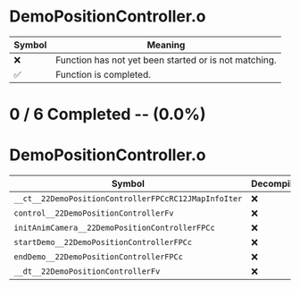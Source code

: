 # DemoPositionController.o
| Symbol | Meaning 
| ------------- | ------------- 
| :x: | Function has not yet been started or is not matching. 
| :white_check_mark: | Function is completed. 


# 0 / 6 Completed -- (0.0%)
# DemoPositionController.o
| Symbol | Decompiled? |
| ------------- | ------------- |
| `__ct__22DemoPositionControllerFPCcRC12JMapInfoIter` | :x: |
| `control__22DemoPositionControllerFv` | :x: |
| `initAnimCamera__22DemoPositionControllerFPCc` | :x: |
| `startDemo__22DemoPositionControllerFPCc` | :x: |
| `endDemo__22DemoPositionControllerFPCc` | :x: |
| `__dt__22DemoPositionControllerFv` | :x: |

